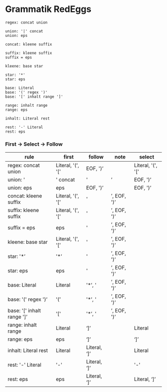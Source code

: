 # Grammatik RedEggs

```
regex: concat union 

union: '|' concat
union: eps

concat: kleene suffix

suffix: kleene suffix
suffix = eps

kleene: base star

star: '*'
star: eps

base: Literal
base: '(' regex ')'
base: '[' inhalt range ']'

range: inhalt range
range: eps

inhalt: Literal rest

rest: '-' Literal
rest: eps
```

### First → Select → Follow

| rule | first | follow | note | select |
| --- | --- | --- | --- | --- |
| regex: concat union  | Literal, '(’, '[’ | EOF, ')’ |  | Literal, '(’, '[’ |
| union: '|' concat | '|’ | EOF, ')’ |  | '|’ |
| union: eps | eps | EOF, ')’ |  | EOF, ')’ |
| concat: kleene suffix | Literal, '(’, '[’ | '|’, EOF, ')’ |  | Literal, '(’, '[’ |
| suffix: kleene suffix | Literal, '(’, '[’ | '|’, EOF, ')’ |  | Literal, '(’, '[’ |
| suffix = eps | eps | '|’, EOF, ')’ |  | '|’, EOF, ')’ |
| kleene: base star | Literal, '(’, '[’ | '|’, EOF, ')’ |  | Literal, '(’, '[’ |
| star: '*’ | '*’ | '|’, EOF, ')’ |  | '*’ |
| star: eps | eps | '|’, EOF, ')’ |  | '|’, EOF, ')’ |
| base: Literal | Literal | '*’, '|’, EOF, ')’ |  | Literal |
| base: '(' regex ')’ | '(’ | '*’, '|’, EOF, ')’ |  | '(’ |
| base: '[' inhalt range ']’ | '[' | '*’, '|’, EOF, ')’ |  | '[' |
| range: inhalt range | Literal | ‘]’ |  | Literal |
| range: eps | eps | ‘]’ |  | ‘]’ |
| inhalt: Literal rest | Literal | Literal, ‘]’ |  | Literal |
| rest: '-' Literal | '-'  | Literal, ‘]’ |  | '-'  |
| rest: eps | eps | Literal, ‘]’ |  | Literal, ‘]’ |